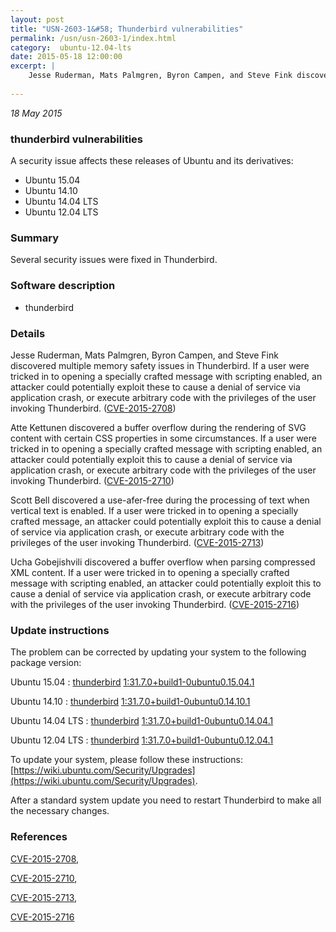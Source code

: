 ```yaml
---
layout: post
title: "USN-2603-1&#58; Thunderbird vulnerabilities"
permalink: /usn/usn-2603-1/index.html
category:  ubuntu-12.04-lts
date: 2015-05-18 12:00:00
excerpt: |
    Jesse Ruderman, Mats Palmgren, Byron Campen, and Steve Fink discovered multiple memory safety issues in Thunderbird. If a user were tricked in to opening a specially crafted message with scripting enabled, an attacker could potentially exploit these to cause a denial of service via application crash, or execute arbitrary code with the privileges of the user invoking Thunderbird. ([CVE-2015-2708](http://people.ubuntu.com/~ubuntu-security/cve/CVE-2015-2708))
    
--- 
```

 
 

*18 May 2015*

### thunderbird vulnerabilities

A security issue affects these releases of Ubuntu and its derivatives:

* Ubuntu 15.04
* Ubuntu 14.10
* Ubuntu 14.04 LTS
* Ubuntu 12.04 LTS

### Summary

Several security issues were fixed in Thunderbird. 

### Software description

* thunderbird 

### Details

Jesse Ruderman, Mats Palmgren, Byron Campen, and Steve Fink discovered multiple memory safety issues in Thunderbird. If a user were tricked in to opening a specially crafted message with scripting enabled, an attacker could potentially exploit these to cause a denial of service via application crash, or execute arbitrary code with the privileges of the user invoking Thunderbird. ([CVE-2015-2708](http://people.ubuntu.com/~ubuntu-security/cve/CVE-2015-2708))

Atte Kettunen discovered a buffer overflow during the rendering of SVG content with certain CSS properties in some circumstances. If a user were tricked in to opening a specially crafted message with scripting enabled, an attacker could potentially exploit this to cause a denial of service via application crash, or execute arbitrary code with the privileges of the user invoking Thunderbird. ([CVE-2015-2710](http://people.ubuntu.com/~ubuntu-security/cve/CVE-2015-2710))

Scott Bell discovered a use-afer-free during the processing of text when vertical text is enabled. If a user were tricked in to opening a specially crafted message, an attacker could potentially exploit this to cause a denial of service via application crash, or execute arbitrary code with the privileges of the user invoking Thunderbird. ([CVE-2015-2713](http://people.ubuntu.com/~ubuntu-security/cve/CVE-2015-2713))

Ucha Gobejishvili discovered a buffer overflow when parsing compressed XML content. If a user were tricked in to opening a specially crafted message with scripting enabled, an attacker could potentially exploit this to cause a denial of service via application crash, or execute arbitrary code with the privileges of the user invoking Thunderbird. ([CVE-2015-2716](http://people.ubuntu.com/~ubuntu-security/cve/CVE-2015-2716)) 

### Update instructions

The problem can be corrected by updating your system to the following package version:

Ubuntu 15.04
 : [thunderbird](https://launchpad.net/ubuntu/+source/thunderbird) <span> [1:31.7.0+build1-0ubuntu0.15.04.1](https://launchpad.net/ubuntu/+source/thunderbird/1:31.7.0+build1-0ubuntu0.15.04.1) </span> 

Ubuntu 14.10
 : [thunderbird](https://launchpad.net/ubuntu/+source/thunderbird) <span> [1:31.7.0+build1-0ubuntu0.14.10.1](https://launchpad.net/ubuntu/+source/thunderbird/1:31.7.0+build1-0ubuntu0.14.10.1) </span> 

Ubuntu 14.04 LTS
 : [thunderbird](https://launchpad.net/ubuntu/+source/thunderbird) <span> [1:31.7.0+build1-0ubuntu0.14.04.1](https://launchpad.net/ubuntu/+source/thunderbird/1:31.7.0+build1-0ubuntu0.14.04.1) </span> 

Ubuntu 12.04 LTS
 : [thunderbird](https://launchpad.net/ubuntu/+source/thunderbird) <span> [1:31.7.0+build1-0ubuntu0.12.04.1](https://launchpad.net/ubuntu/+source/thunderbird/1:31.7.0+build1-0ubuntu0.12.04.1) </span> 

To update your system, please follow these instructions: [https://wiki.ubuntu.com/Security/Upgrades](https://wiki.ubuntu.com/Security/Upgrades).

After a standard system update you need to restart Thunderbird to make all the necessary changes. 

### References

 
 [CVE-2015-2708](http://people.ubuntu.com/~ubuntu-security/cve/CVE-2015-2708), 

 [CVE-2015-2710](http://people.ubuntu.com/~ubuntu-security/cve/CVE-2015-2710), 

 [CVE-2015-2713](http://people.ubuntu.com/~ubuntu-security/cve/CVE-2015-2713), 

 [CVE-2015-2716](http://people.ubuntu.com/~ubuntu-security/cve/CVE-2015-2716)
 

